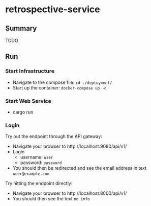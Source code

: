 # retrospective-service

## Summary

TODO

## Run

### Start Infrastructure

- Navigate to the compose file: `cd ./deployment/`
- Start up the container: `docker-compose up -d`

### Start Web Service

- cargo run

### Login

Try out the endpoint through the API gateway:

- Navigate your browser to http://localhost:9080/api/v1/
- Login
  - username: `user`
  - password: `password`
- You should then be redirected and see the email address in text `user@example.com`

Try hitting the endpoint directly:

- Navigate your browser to http://localhost:8000/api/v1/
- You should then see the text `no info`
